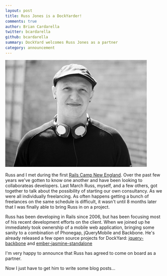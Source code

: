 ```yaml
---
layout: post
title: Russ Jones is a DockYarder!
comments: true
author: Brian Cardarella
twitter: bcardarella
github: bcardarella
summary: DockYard welcomes Russ Jones as a partner
category: announcement
---
```


![Russ Jones](/images/russ-jones.png)

Russ and I met during the first [Rails Camp New
England](http://railscamps.com). Over the past few years we've gotten to
know one another and have been looking to collaborateas developers. Last
March Russ, myself, and a few others, got together to talk about the
possibility of starting our own consultancy. As we were all individually
freelancing. As often happens getting a bunch of freelances on the same
schedule is difficult, it wasn't until 8 months later that I was finally
able to bring Russ in on a project.

Russ has been developing in Rails since 2006, but has been focusing most
of his recent development efforts on the client. When we joined up he
immediately took ownership of a mobile web application, bringing some
sanity to a combination of Phonegap, jQueryMobile and Backbone. He's
already released a few open source projects for DockYard:
[jquery-backbone](https://github.com/dockyard/jquerymobile-backbone) and
[ember-jasmine-standalone](https://github.com/dockyard/ember-jasmine-standalone)

I'm very happy to announce that Russ has agreed to come on board as a
partner.

Now I just have to get him to write some blog posts...
